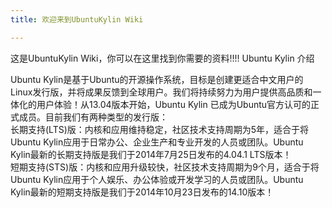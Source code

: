 ```yaml
---
title: 欢迎来到UbuntuKylin Wiki

---
```



这是UbuntuKylin Wiki，你可以在这里找到你需要的资料!!!!
Ubuntu Kylin 介绍

Ubuntu Kylin是基于Ubuntu的开源操作系统，目标是创建更适合中文用户的Linux发行版，并将成果反馈到全球用户。我们将持续努力为用户提供高品质和一体化的用户体验！从13.04版本开始，Ubuntu Kylin 已成为Ubuntu官方认可的正式成员。目前我们有两种类型的发行版：  
  长期支持(LTS)版：内核和应用维持稳定，社区技术支持周期为5年，适合于将Ubuntu Kylin应用于日常办公、企业生产和专业开发的人员或团队。Ubuntu Kylin最新的长期支持版是我们于2014年7月25日发布的4.04.1 LTS版本！  
  短期支持(STS)版：内核和应用升级较快，社区技术支持周期为9个月，适合于将Ubuntu Kylin应用于个人娱乐、办公体验或开发学习的人员或团队。Ubuntu Kylin最新的短期支持版是我们于2014年10月23日发布的14.10版本！ 
